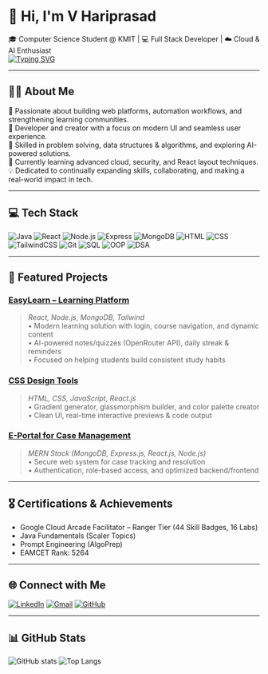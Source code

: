 # 👋 Hi, I'm V Hariprasad

🎓 Computer Science Student @ KMIT | 💻 Full Stack Developer | ☁️ Cloud & AI Enthusiast  
[![Typing SVG](https://readme-typing-svg.demolab.com?font=Fira+Code&size=22&pause=1000&color=F70000&center=true&vCenter=true&width=500&lines=V+Hariprasad)](https://readme-typing-svg.demolab.com/)


---

## 👨‍💻 About Me

🌟 Passionate about building web platforms, automation workflows, and strengthening learning communities.  
🚀 Developer and creator with a focus on modern UI and seamless user experience.  
🧩 Skilled in problem solving, data structures & algorithms, and exploring AI-powered solutions.  
🌱 Currently learning advanced cloud, security, and React layout techniques.  
💡 Dedicated to continually expanding skills, collaborating, and making a real-world impact in tech.

---

## 💻 Tech Stack

![Java](https://img.shields.io/badge/Java-007396?style=for-the-badge&logo=java&logoColor=white)
![React](https://img.shields.io/badge/React-20232A?style=for-the-badge&logo=react&logoColor=61DAFB)
![Node.js](https://img.shields.io/badge/Node.js-339933?style=for-the-badge&logo=node.js&logoColor=white)
![Express](https://img.shields.io/badge/Express.js-000?style=for-the-badge&logo=express&logoColor=white)
![MongoDB](https://img.shields.io/badge/MongoDB-4EA94B?style=for-the-badge&logo=mongodb&logoColor=white)
![HTML](https://img.shields.io/badge/HTML5-e34c26?style=for-the-badge&logo=html5&logoColor=white)
![CSS](https://img.shields.io/badge/CSS-1572B6?style=for-the-badge&logo=css3&logoColor=white)
![TailwindCSS](https://img.shields.io/badge/Tailwind_CSS-38B2AC?style=for-the-badge&logo=tailwind-css&logoColor=white)
![Git](https://img.shields.io/badge/Git-F05033?style=for-the-badge&logo=git&logoColor=white)
![SQL](https://img.shields.io/badge/SQL-CC2927?style=for-the-badge&logo=mysql&logoColor=white)
![OOP](https://img.shields.io/badge/OOP-6320EE?style=for-the-badge)
![DSA](https://img.shields.io/badge/DSA-009688?style=for-the-badge)

---

## 🚀 Featured Projects

### [EasyLearn – Learning Platform](#)
> *React, Node.js, MongoDB, Tailwind*  
• Modern learning solution with login, course navigation, and dynamic content  
• AI-powered notes/quizzes (OpenRouter API), daily streak & reminders  
• Focused on helping students build consistent study habits

### [CSS Design Tools](#)
> *HTML, CSS, JavaScript, React.js*  
• Gradient generator, glassmorphism builder, and color palette creator  
• Clean UI, real-time interactive previews & code output

### [E-Portal for Case Management](#)
> *MERN Stack (MongoDB, Express.js, React.js, Node.js)*  
• Secure web system for case tracking and resolution  
• Authentication, role-based access, and optimized backend/frontend

---

## 🎖️ Certifications & Achievements

- Google Cloud Arcade Facilitator – Ranger Tier (44 Skill Badges, 16 Labs)
- Java Fundamentals (Scaler Topics)
- Prompt Engineering (AlgoPrep)
- EAMCET Rank: 5264

---

## 🌐 Connect with Me

[![LinkedIn](https://img.shields.io/badge/LinkedIn-blue?logo=linkedin&style=for-the-badge)](https://linkedin.com/in/voruganti-hari-prasad-0b6164210)
[![Gmail](https://img.shields.io/badge/Email-red?logo=gmail&style=for-the-badge)](mailto:vorugantihariprasad97@gmail.com)
[![GitHub](https://img.shields.io/badge/GitHub-181717?logo=github&style=for-the-badge)](https://github.com/Hariabc)

---

## 📊 GitHub Stats

![GitHub stats](https://github-readme-stats.vercel.app/api?username=Hariabc&show_icons=true&theme=codeSTACKr)
![Top Langs](https://github-readme-stats.vercel.app/api/top-langs/?username=Hariabc&layout=compact&theme=codeSTACKr)


